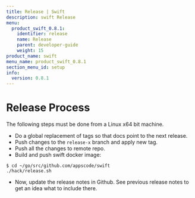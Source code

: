 ```yaml
---
title: Release | Swift
description: swift Release
menu:
  product_swift_0.8.1:
    identifier: release
    name: Release
    parent: developer-guide
    weight: 15
product_name: swift
menu_name: product_swift_0.8.1
section_menu_id: setup
info:
  version: 0.8.1
---
```


# Release Process

The following steps must be done from a Linux x64 bit machine.

- Do a global replacement of tags so that docs point to the next release.
- Push changes to the `release-x` branch and apply new tag.
- Push all the changes to remote repo.
- Build and push swift docker image:

```console
$ cd ~/go/src/github.com/appscode/swift
./hack/release.sh
```

- Now, update the release notes in Github. See previous release notes to get an idea what to include there.
